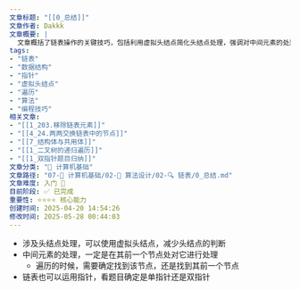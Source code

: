 ```yaml
---
文章标题: "[[0_总结]]" 
文章作者: Dakkk
文章概要: |
  文章概括了链表操作的关键技巧，包括利用虚拟头结点简化头结点处理，强调对中间元素的处理需通过其前一个节点，并指出链表操作中指针（单或双）应用的灵活性。
tags:
- "链表"
- "数据结构"
- "指针"
- "虚拟头结点"
- "遍历"
- "算法"
- "编程技巧"
相关文章:
- "[[1_203.移除链表元素]]"
- "[[4_24.两两交换链表中的节点]]"
- "[[7_结构体与共用体]]"
- "[[1_二叉树的递归遍历]]"
- "[[1_双指针题目归纳]]"
文章分类: "📐 计算机基础"
文章路径: "07-📐 计算机基础/02-🧮 算法设计/02-🔍 链表/0_总结.md"
文章难度: 入门 🌱
目前阶段: ✅ 已完成
重要性: ⭐⭐⭐⭐ 核心能力
创建时间: 2025-04-20 14:54:26
修改时间: 2025-05-28 00:44:03
---
```


- 涉及头结点处理，可以使用虚拟头结点，减少头结点的判断
- 中间元素的处理，一定是在其前一个节点处对它进行处理
	- 遍历的时候，需要确定找到该节点，还是找到其前一个节点
- 链表也可以运用指针，看题目确定是单指针还是双指针